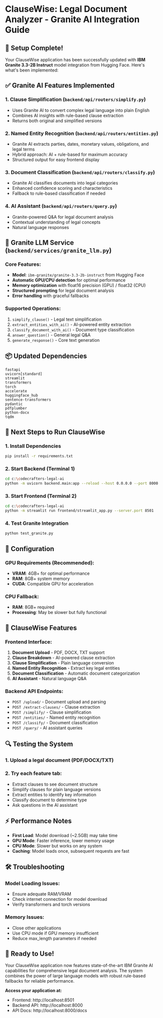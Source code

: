 # ClauseWise: Legal Document Analyzer - Granite AI Integration Guide

## 🚀 Setup Complete!

Your ClauseWise application has been successfully updated with **IBM Granite 3.3-2B Instruct** model integration from Hugging Face. Here's what's been implemented:

## ✅ **Granite AI Features Implemented**

### 1. **Clause Simplification** (`backend/api/routers/simplify.py`)
- Uses Granite AI to convert complex legal language into plain English
- Combines AI insights with rule-based clause extraction
- Returns both original and simplified versions

### 2. **Named Entity Recognition** (`backend/api/routers/entities.py`)
- Granite AI extracts parties, dates, monetary values, obligations, and legal terms
- Hybrid approach: AI + rule-based for maximum accuracy
- Structured output for easy frontend display

### 3. **Document Classification** (`backend/api/routers/classify.py`)
- Granite AI classifies documents into legal categories
- Enhanced confidence scoring and characteristics
- Fallback to rule-based classification if needed

### 4. **AI Assistant** (`backend/api/routers/query.py`)
- Granite-powered Q&A for legal document analysis
- Contextual understanding of legal concepts
- Natural language responses

## 🧠 **Granite LLM Service** (`backend/services/granite_llm.py`)

### Core Features:
- **Model**: `ibm-granite/granite-3.3-2b-instruct` from Hugging Face
- **Automatic GPU/CPU detection** for optimal performance
- **Memory optimization** with float16 precision (GPU) / float32 (CPU)
- **Structured prompting** for legal document analysis
- **Error handling** with graceful fallbacks

### Supported Operations:
1. `simplify_clause()` - Legal text simplification
2. `extract_entities_with_ai()` - AI-powered entity extraction
3. `classify_document_with_ai()` - Document type classification
4. `answer_question()` - General legal Q&A
5. `generate_response()` - Core text generation

## 📦 **Updated Dependencies**

```
fastapi
uvicorn[standard]
streamlit
transformers
torch
accelerate
huggingface_hub
sentence-transformers
pydantic
pdfplumber
python-docx
tqdm
```

## 🎯 **Next Steps to Run ClauseWise**

### 1. Install Dependencies
```bash
pip install -r requirements.txt
```

### 2. Start Backend (Terminal 1)
```bash
cd c:\codecrafters-legal-ai
python -m uvicorn backend.main:app --reload --host 0.0.0.0 --port 8000
```

### 3. Start Frontend (Terminal 2)
```bash
cd c:\codecrafters-legal-ai
python -m streamlit run frontend/streamlit_app.py --server.port 8501
```

### 4. Test Granite Integration
```bash
python test_granite.py
```

## 🔧 **Configuration**

### GPU Requirements (Recommended):
- **VRAM**: 4GB+ for optimal performance
- **RAM**: 8GB+ system memory
- **CUDA**: Compatible GPU for acceleration

### CPU Fallback:
- **RAM**: 8GB+ required
- **Processing**: May be slower but fully functional

## 🌟 **ClauseWise Features**

### Frontend Interface:
1. **Document Upload** - PDF, DOCX, TXT support
2. **Clause Breakdown** - AI-powered clause extraction
3. **Clause Simplification** - Plain language conversion
4. **Named Entity Recognition** - Extract key legal entities
5. **Document Classification** - Automatic document categorization
6. **AI Assistant** - Natural language Q&A

### Backend API Endpoints:
- `POST /upload/` - Document upload and parsing
- `POST /extract-clauses/` - Clause extraction
- `POST /simplify/` - Clause simplification
- `POST /entities/` - Named entity recognition
- `POST /classify/` - Document classification
- `POST /query/` - AI assistant queries

## 🔍 **Testing the System**

### 1. Upload a legal document (PDF/DOCX/TXT)
### 2. Try each feature tab:
- Extract clauses to see document structure
- Simplify clauses for plain language versions
- Extract entities to identify key information
- Classify document to determine type
- Ask questions in the AI assistant

## ⚡ **Performance Notes**

- **First Load**: Model download (~2.5GB) may take time
- **GPU Mode**: Faster inference, lower memory usage
- **CPU Mode**: Slower but works on any system
- **Caching**: Model loads once, subsequent requests are fast

## 🛠 **Troubleshooting**

### Model Loading Issues:
- Ensure adequate RAM/VRAM
- Check internet connection for model download
- Verify transformers and torch versions

### Memory Issues:
- Close other applications
- Use CPU mode if GPU memory insufficient
- Reduce max_length parameters if needed

## 🎉 **Ready to Use!**

Your ClauseWise application now features state-of-the-art IBM Granite AI capabilities for comprehensive legal document analysis. The system combines the power of large language models with robust rule-based fallbacks for reliable performance.

**Access your application at:**
- Frontend: http://localhost:8501
- Backend API: http://localhost:8000
- API Docs: http://localhost:8000/docs
